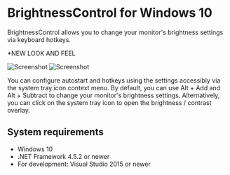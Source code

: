 # BrightnessControl for Windows 10
BrightnessControl allows you to change your monitor's brightness settings via keyboard hotkeys.

*NEW LOOK AND FEEL

![Screenshot](http://i.imgur.com/7K7fhIh.jpg)
![Screenshot](http://i.imgur.com/aJqnmEY.jpg)

You can configure autostart and hotkeys using the settings accessibly via the system tray icon context menu. By default, you can use Alt + Add and Alt + Subtract to change your monitor's brightness settings. Alternatively, you can click on the system tray icon to open the brightness / contrast overlay.

## System requirements
* Windows 10
* .NET Framework 4.5.2 or newer
* For development: Visual Studio 2015 or newer
